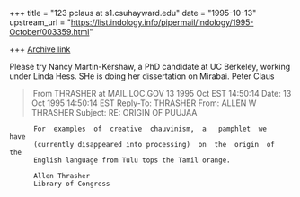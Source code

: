 +++
title = "123 pclaus at s1.csuhayward.edu"
date = "1995-10-13"
upstream_url = "https://list.indology.info/pipermail/indology/1995-October/003359.html"

+++
[Archive link](https://list.indology.info/pipermail/indology/1995-October/003359.html)

Please try Nancy Martin-Kershaw, a PhD candidate at UC Berkeley,
working under Linda Hess.  SHe is doing her dissertation on Mirabai.
Peter Claus



> From THRASHER at MAIL.LOC.GOV 13 1995 Oct EST 14:50:14
Date: 13 Oct 1995 14:50:14 EST
Reply-To: THRASHER <THRASHER at MAIL.LOC.GOV>
From: ALLEN W THRASHER <THRASHER at MAIL.LOC.GOV>
Subject: RE: ORIGIN OF PUUJAA

          For  examples  of  creative  chauvinism,  a   pamphlet  we   have 
          (currently disappeared into processing)  on  the  origin  of  the 
          English language from Tulu tops the Tamil orange. 

          Allen Thrasher 
          Library of Congress                                               





